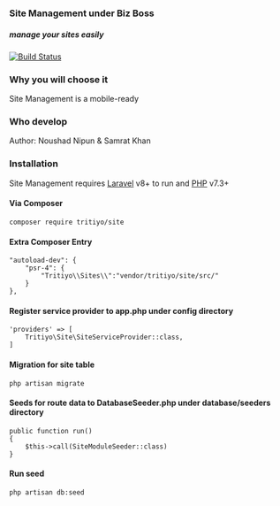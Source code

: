 ### Site Management under Biz Boss
##### manage your sites easily

[![Build Status](https://travis-ci.org/joemccann/dillinger.svg?branch=master)](https://travis-ci.org/joemccann/dillinger)

### Why you will choose it
Site Management is a mobile-ready
### Who develop
Author: Noushad Nipun & Samrat Khan
### Installation
Site Management requires [Laravel](https://laravel.com) v8+ to run and [PHP](https://php.net) v7.3+

#### Via Composer
```
composer require tritiyo/site
```

#### Extra Composer Entry

```
"autoload-dev": {
    "psr-4": {
        "Tritiyo\\Sites\\":"vendor/tritiyo/site/src/"
    }
},
```

#### Register service provider to app.php under config directory

```
'providers' => [
    Tritiyo\Site\SiteServiceProvider::class,
]
```

#### Migration for site table

```
php artisan migrate
```


#### Seeds for route data to DatabaseSeeder.php under database/seeders directory

```
public function run()
{
    $this->call(SiteModuleSeeder::class)
}

```

#### Run seed
```
php artisan db:seed
```



